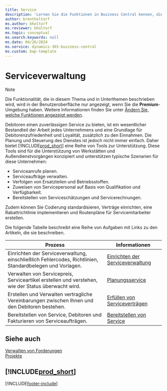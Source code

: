 ```yaml
---
title: Service
description: 'Lernen Sie die Funktionen in Business Central kennen, die für die Verwaltung und Nachverfolgung von Dienstleistungen zur Unterstützung von Werkstatt- und Außendienstvorgängen entwickelt wurden.'
author: brentholtorf
ms.author: bholtorf
ms.reviewer: bholtorf
ms.topic: conceptual
ms.search.keywords: null
ms.date: 04/26/2024
ms.service: dynamics-365-business-central
ms.custom: bap-template
---
```

# <a name="service-management"></a>Serviceverwaltung

> [!NOTE]
> Die Funktionalität, die in diesem Thema und in Unterthemen beschrieben wird, wird in der Benutzeroberfläche nur angezeigt, wenn Sie die **Premium**-Umgebung haben. Weitere Informationen finden Sie unter [Ändern Sie, welche Funktionen angezeigt werden](ui-experiences.md).

Debitoren einen zuverlässigen Service zu bieten, ist ein wesentlicher Bestandteil der Arbeit jedes Unternehmens und eine Grundlage für Debitorenzufriedenheit und Loyalität, zusätzlich zu den Einnahmen. Die Planung und Steuerung des Dienstes ist jedoch nicht immer einfach. Daher bietet [!INCLUDE[prod_short](includes/prod_short.md)] eine Reihe von Tools zur Unterstützung. Diese Tools sind für die Unterstützung von Werkstätten und Außendienstvorgängen konzipiert und unterstützen typische Szenarien für diese Unternehmen:

* Serviceanrufe planen.
* Serviceaufträge verwalten.  
* Verfolgen von Ersatzteilen und Betriebsstoffen.  
* Zuweisen von Servicepersonal auf Basis von Qualifikation und Verfügbarkeit.  
* Bereitstellen von Serviceschätzungen und Servicerechnungen.  

Zudem können Sie Codierung standardisieren, Verträge einrichten, eine Rabattrichtlinie implementieren und Routenpläne für Servicemitarbeiter erstellen.  

Die folgende Tabelle beschreibt eine Reihe von Aufgaben mit Links zu den Artikeln, die sie beschreiben.

|**Prozess**|**Informationen**|  
|------------|-------------|  
|Einrichten der Serviceverwaltung, einschließlich Fehlercodes, Richtlinien, Standardbelegen und Vorlagen.|[Einrichten der Serviceverwaltung](service-setup-service.md)|  
|Verwalten von Servicepreis, Serviceartikel erstellen und verstehen, wie der Status überwacht wird.|[Planungsservice](service-plan-service.md)|  
|Erstellen und Verwalten vertragliche Vereinbarungen zwischen Ihnen und den Debitoren bestehen.|[Erfüllen von Serviceverträgen](service-fulfill-service-contracts.md)|  
|Bereitstellen von Service, Debitoren und Fakturieren von Serviceaufträgen.|[Bereitstellen von Service](service-deliver-service.md)|  

## <a name="see-also"></a>Siehe auch

[Verwalten von Forderungen](receivables-manage-receivables.md)  
[Projekte](projects-how-create-jobs.md)  

## [!INCLUDE[prod_short](includes/free_trial_md.md)]  

[!INCLUDE[footer-include](includes/footer-banner.md)]
